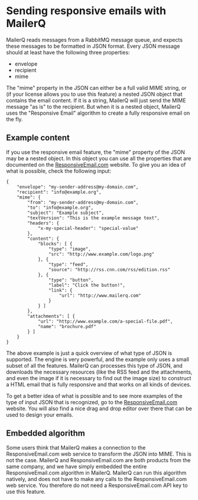 # Sending responsive emails with MailerQ

MailerQ reads messages from a RabbitMQ message queue, and expects these messages to be formatted in JSON format.
Every JSON message should at least have the following three properties:

*   envelope
*   recipient
*   mime

The "mime" property in the JSON can either be a full valid MIME string, or (if your license allows you to use this feature) a nested JSON object that contains the email content. If it is a string, MailerQ will just send the MIME message "as is" to the recipient. But when it is a nested object, MailerQ uses the "Responsive Email" algorithm to create a fully responsive email on the fly.

## Example content

If you use the responsive email feature, the "mime" property of the JSON may be a nested object. In this object you can use all the properties that are documented on the [ResponsiveEmail.com](https://www.responsiveemail.com/support/json/introduction "ResponsiveEmail.com documentation") website. To give you an idea of what is possible, check the following input:

````
{
    "envelope": "my-sender-address@my-domain.com",
    "recipient": "info@example.org",
    "mime": {
        "from": "my-sender-address@my-domain.com",
        "to": "info@example.org",
        "subject": "Example subject",
        "textVersion": "This is the example message text",
        "headers": {
            "x-my-special-header": "special-value"
        },
        "content": {
            "blocks": [ {
                "type": "image",
                "src": "http://www.example.com/logo.png"
            }, {
                "type": "feed",
                "source": "http://rss.cnn.com/rss/edition.rss"
            }, {
                "type": "button",
                "label": "Click the button!",
                "link": {
                    "url": "http://www.mailerq.com"
                }
            } ]
        },
        "attachments": [ {
            "url": "http://www.example.com/a-special-file.pdf",
            "name": "brochure.pdf"
        } ]
    }
}

````

The above example is just a quick overview of what type of JSON is supported. The engine is very powerful, and the example only uses a small subset of all the features. MailerQ can processes this type of JSON, and downloads the necessary resources (like the RSS feed and the attachments, and even the image if it is necessary to find out the image size) to construct a HTML email that is fully responsive and that works on all kinds of devices.

To get a better idea of what is possible and to see more examples of the type of input JSON that is recognized, go to the [ResponsiveEmail.com](https://responsiveemail.com) website. You will also find a nice drag and drop editor over there that can be used to design your emails.

## Embedded algorithm

Some users think that MailerQ makes a connection to the ResponsiveEmail.com web service to transform the JSON into MIME. This is not the case. MailerQ and ResponsiveEmail.com are both products from the same company, and we have simply embedded the entire ResponsiveEmail.com algorithm in MailerQ. MailerQ can run this algorithm natively, and does not have to make any calls to the ResponsiveEmail.com web service. You therefore do not need a ResponsiveEmail.com API key to use this feature.